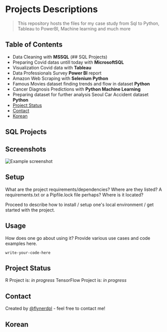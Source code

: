 # Projects Descriptions
>This repository hosts the files for my case study from Sql to Python, Tableau to PowerBI, Machine learning and much more
> 
## Table of Contents
* Data Cleaning with **MSSQL** (## SQL Projects)
* Preparing Covid datas untill today with **MicrosoftSQL**
* Visualization Covid data with **Tableau**
* Data Professionals Survey **Power BI** report
* Amazon Web Scraping with **Selenium Python**
* Famous Movies dataset finding trends and flow in dataset **Python**
* Cancer Diagnosis Predictions with **Python Machine Learning**
* Preparing dataset for further analysis Seoul Car Accident dataset **Python**
* [Project Status](#project-status)
* [Contact](#contact)
* [Korean](#korean)
<!-- * [License](#license) -->
## SQL Projects










## Screenshots
![Example screenshot](./img/screenshot.png)
<!-- If you have screenshots you'd like to share, include them here. -->


## Setup
What are the project requirements/dependencies? Where are they listed? A requirements.txt or a Pipfile.lock file perhaps? Where is it located?

Proceed to describe how to install / setup one's local environment / get started with the project.


## Usage
How does one go about using it?
Provide various use cases and code examples here.

`write-your-code-here`


## Project Status
R Project is: _in progress_ 
TensorFlow Project is:  _in progress_ 





## Contact
Created by [@flynerdpl](https://www.flynerd.pl/) - feel free to contact me!


## Korean


<!-- Optional -->
<!-- ## License -->
<!-- This project is open source and available under the [... License](). -->

<!-- You don't have to include all sections - just the one's relevant to your project -->
